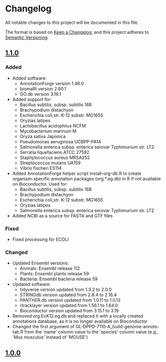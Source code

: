 # Changelog  

All notable changes to this project will be documented in this file.

The format is based on [Keep a Changelog](https://keepachangelog.com/en/1.0.0/),
and this project adheres to [Semantic Versioning](https://semver.org/spec/v2.0.0.html).

## [1.1.0](https://github.com/nasa/GeneLab_Data_Processing/blob/DEV_GeneLab_Reference_Annotations_vGL-DPPD-7110-A/GeneLab_Reference_Annotations/Workflow_Documentation/GL_RefAnnotTable-A)  

### Added  

- Added software: 
    - AnnotationForge version 1.46.0    
    - biomaRt version 2.60.1  
    - GO.db version 3.19.1  
- Added support for:
    - Bacillus subtilis, subsp. subtilis 168  
    - Brachypodium distachyon  
    - Escherichia coli,str. K-12 substr. MG1655  
    - Oryzias latipes  
    - Lactobacillus acidophilus NCFM  
    - Mycobacterium marinum M  
    - Oryza sativa Japonica  
    - Pseudomonas aeruginosa UCBPP-PA14  
    - Salmonella enterica subsp. enterica serovar Typhimurium str. LT2  
    - Serratia liquefaciens ATCC 27592  
    - Staphylococcus aureus MRSA252  
    - Streptococcus mutans UA159  
    - Vibrio fischeri ES114  
- Added AnnotationForge helper script install-org-db.R to create 
organism-specific annotation packages (org.*.eg.db) in R if not available on 
Bioconductor. Used for:  
    - Bacillus subtilis, subsp. subtilis 168  
    - Brachypodium distachyon  
    - Escherichia coli,str. K-12 substr. MG1655  
    - Oryzias latipes  
    - Salmonella enterica subsp. enterica serovar Typhimurium str. LT2  
- Added NCBI as a source for FASTA and GTF files  

### Fixed  

- Fixed processing for ECOLI

### Changed  

- Updated Ensembl versions:
    - Animals: Ensembl release 112
    - Plants: Ensembl plants release 59
    - Bacteria: Ensembl bacteria release 59
- Updated software:
    - tidyverse version updated from 1.3.2 to 2.0.0  
    - STRINGdb version updated from 2.8.4 to 2.16.4   
    - PANTHER.db version updated from 1.0.11 to 1.0.12 
    - rtracklayer version updated from 1.56.1 to 1.64.0
    - Bioconductor version updated from 3.15.1 to 3.19  
- Removed org.EcK12.eg.db and replaced it with a locally created annotations 
database, as it is no longer available on Bioconductor
- Changed the first argument of GL-DPPD-7110-A_build-genome-annots-tab.R from 
the 'name' column value to the 'species' column value (e.g., 'Mus musculus' instead of 'MOUSE')


## [1.0.0](https://github.com/nasa/GeneLab_Data_Processing/releases/tag/GL_RefAnnotTable_1.0.0)
